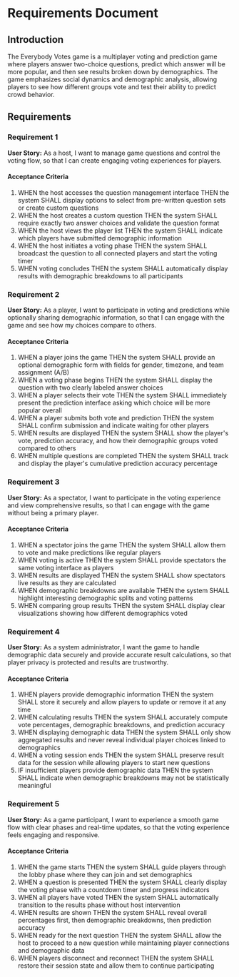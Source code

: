 # Requirements Document

## Introduction

The Everybody Votes game is a multiplayer voting and prediction game where players answer two-choice questions, predict which answer will be more popular, and then see results broken down by demographics. The game emphasizes social dynamics and demographic analysis, allowing players to see how different groups vote and test their ability to predict crowd behavior.

## Requirements

### Requirement 1

**User Story:** As a host, I want to manage game questions and control the voting flow, so that I can create engaging voting experiences for players.

#### Acceptance Criteria

1. WHEN the host accesses the question management interface THEN the system SHALL display options to select from pre-written question sets or create custom questions
2. WHEN the host creates a custom question THEN the system SHALL require exactly two answer choices and validate the question format
3. WHEN the host views the player list THEN the system SHALL indicate which players have submitted demographic information
4. WHEN the host initiates a voting phase THEN the system SHALL broadcast the question to all connected players and start the voting timer
5. WHEN voting concludes THEN the system SHALL automatically display results with demographic breakdowns to all participants

### Requirement 2

**User Story:** As a player, I want to participate in voting and predictions while optionally sharing demographic information, so that I can engage with the game and see how my choices compare to others.

#### Acceptance Criteria

1. WHEN a player joins the game THEN the system SHALL provide an optional demographic form with fields for gender, timezone, and team assignment (A/B)
2. WHEN a voting phase begins THEN the system SHALL display the question with two clearly labeled answer choices
3. WHEN a player selects their vote THEN the system SHALL immediately present the prediction interface asking which choice will be more popular overall
4. WHEN a player submits both vote and prediction THEN the system SHALL confirm submission and indicate waiting for other players
5. WHEN results are displayed THEN the system SHALL show the player's vote, prediction accuracy, and how their demographic groups voted compared to others
6. WHEN multiple questions are completed THEN the system SHALL track and display the player's cumulative prediction accuracy percentage

### Requirement 3

**User Story:** As a spectator, I want to participate in the voting experience and view comprehensive results, so that I can engage with the game without being a primary player.

#### Acceptance Criteria

1. WHEN a spectator joins the game THEN the system SHALL allow them to vote and make predictions like regular players
2. WHEN voting is active THEN the system SHALL provide spectators the same voting interface as players
3. WHEN results are displayed THEN the system SHALL show spectators live results as they are calculated
4. WHEN demographic breakdowns are available THEN the system SHALL highlight interesting demographic splits and voting patterns
5. WHEN comparing group results THEN the system SHALL display clear visualizations showing how different demographics voted

### Requirement 4

**User Story:** As a system administrator, I want the game to handle demographic data securely and provide accurate result calculations, so that player privacy is protected and results are trustworthy.

#### Acceptance Criteria

1. WHEN players provide demographic information THEN the system SHALL store it securely and allow players to update or remove it at any time
2. WHEN calculating results THEN the system SHALL accurately compute vote percentages, demographic breakdowns, and prediction accuracy
3. WHEN displaying demographic data THEN the system SHALL only show aggregated results and never reveal individual player choices linked to demographics
4. WHEN a voting session ends THEN the system SHALL preserve result data for the session while allowing players to start new questions
5. IF insufficient players provide demographic data THEN the system SHALL indicate when demographic breakdowns may not be statistically meaningful

### Requirement 5

**User Story:** As a game participant, I want to experience a smooth game flow with clear phases and real-time updates, so that the voting experience feels engaging and responsive.

#### Acceptance Criteria

1. WHEN the game starts THEN the system SHALL guide players through the lobby phase where they can join and set demographics
2. WHEN a question is presented THEN the system SHALL clearly display the voting phase with a countdown timer and progress indicators
3. WHEN all players have voted THEN the system SHALL automatically transition to the results phase without host intervention
4. WHEN results are shown THEN the system SHALL reveal overall percentages first, then demographic breakdowns, then prediction accuracy
5. WHEN ready for the next question THEN the system SHALL allow the host to proceed to a new question while maintaining player connections and demographic data
6. WHEN players disconnect and reconnect THEN the system SHALL restore their session state and allow them to continue participating